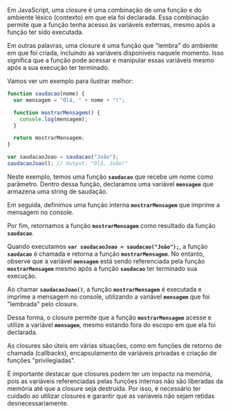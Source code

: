 Em JavaScript, uma closure é uma combinação de uma função e do ambiente léxico (contexto) em que ela foi declarada. Essa combinação permite que a função tenha acesso às variáveis externas, mesmo após a função ter sido executada.

Em outras palavras, uma closure é uma função que "lembra" do ambiente em que foi criada, incluindo as variáveis disponíveis naquele momento. Isso significa que a função pode acessar e manipular essas variáveis mesmo após a sua execução ter terminado.

Vamos ver um exemplo para ilustrar melhor:

```jsx
function saudacao(nome) {
  var mensagem = "Olá, " + nome + "!";

  function mostrarMensagem() {
    console.log(mensagem);
  }

  return mostrarMensagem;
}

var saudacaoJoao = saudacao("João");
saudacaoJoao(); // Output: "Olá, João!"

```

Neste exemplo, temos uma função **`saudacao`** que recebe um nome como parâmetro. Dentro dessa função, declaramos uma variável **`mensagem`** que armazena uma string de saudação.

Em seguida, definimos uma função interna **`mostrarMensagem`** que imprime a mensagem no console.

Por fim, retornamos a função **`mostrarMensagem`** como resultado da função **`saudacao`**.

Quando executamos **`var saudacaoJoao = saudacao("João");`**, a função **`saudacao`** é chamada e retorna a função **`mostrarMensagem`**. No entanto, observe que a variável **`mensagem`** está sendo referenciada pela função **`mostrarMensagem`** mesmo após a função **`saudacao`** ter terminado sua execução.

Ao chamar **`saudacaoJoao()`**, a função **`mostrarMensagem`** é executada e imprime a mensagem no console, utilizando a variável **`mensagem`** que foi "lembrada" pelo closure.

Dessa forma, o closure permite que a função **`mostrarMensagem`** acesse e utilize a variável **`mensagem`**, mesmo estando fora do escopo em que ela foi declarada.

As closures são úteis em várias situações, como em funções de retorno de chamada (callbacks), encapsulamento de variáveis privadas e criação de funções "privilegiadas".

É importante destacar que closures podem ter um impacto na memória, pois as variáveis referenciadas pelas funções internas não são liberadas da memória até que a closure seja destruída. Por isso, é necessário ter cuidado ao utilizar closures e garantir que as variáveis não sejam retidas desnecessariamente.